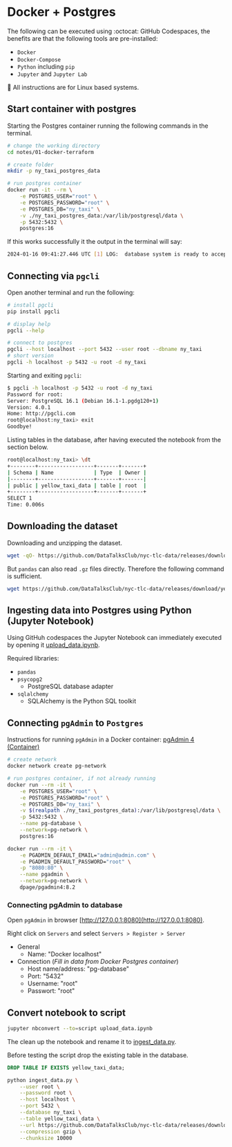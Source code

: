 # Docker + Postgres
The following can be executed using :octocat: GitHub Codespaces, the benefits are that the following tools are pre-installed:

- `Docker`
- `Docker-Compose`
- `Python` including `pip`
- `Jupyter` and `Jupyter Lab`

🐧 All instructions are for Linux based systems.

## Start container with postgres

Starting the Postgres container running the following commands in the terminal.

```bash
# change the working directory
cd notes/01-docker-terraform

# create folder 
mkdir -p ny_taxi_postgres_data

# run postgres container
docker run -it --rm \
    -e POSTGRES_USER="root" \
    -e POSTGRES_PASSWORD="root" \
    -e POSTGRES_DB="ny_taxi" \
    -v ./ny_taxi_postgres_data:/var/lib/postgresql/data \
    -p 5432:5432 \
    postgres:16
```

If this works successfully it the output in the terminal will say:

```bash
2024-01-16 09:41:27.446 UTC [1] LOG:  database system is ready to accept connections
```

## Connecting via `pgcli`

Open another terminal and run the following:

```bash
# install pgcli
pip install pgcli

# display help
pgcli --help

# connect to postgres
pgcli --host localhost --port 5432 --user root --dbname ny_taxi
# short version
pgcli -h localhost -p 5432 -u root -d ny_taxi
```

Starting and exiting `pgcli`:

```bash
$ pgcli -h localhost -p 5432 -u root -d ny_taxi
Password for root: 
Server: PostgreSQL 16.1 (Debian 16.1-1.pgdg120+1)
Version: 4.0.1
Home: http://pgcli.com
root@localhost:ny_taxi> exit
Goodbye!
```

Listing tables in the database, after having executed the notebook from the section below.

```bash
root@localhost:ny_taxi> \dt
+--------+------------------+-------+-------+
| Schema | Name             | Type  | Owner |
|--------+------------------+-------+-------|
| public | yellow_taxi_data | table | root  |
+--------+------------------+-------+-------+
SELECT 1
Time: 0.006s
```

## Downloading the dataset

Downloading and unzipping the dataset.

```bash
wget -qO- https://github.com/DataTalksClub/nyc-tlc-data/releases/download/yellow/yellow_tripdata_2021-01.csv.gz | gunzip > yellow_tripdata_2021-01.csv
```

But `pandas` can also read `.gz` files directly. Therefore the following command is sufficient.

```bash
wget https://github.com/DataTalksClub/nyc-tlc-data/releases/download/yellow/yellow_tripdata_2021-01.csv.gz
```

## Ingesting data into Postgres  using Python (Jupyter Notebook)

Using GitHuh codespaces the Jupyter Notebook can immediately executed by opening it [upload_data.ipynb](upload_data.ipynb).

Required libraries:

- `pandas`
- `psycopg2` 
    - PostgreSQL database adapter
- `sqlalchemy`
    - SQLAlchemy is the Python SQL toolkit


## Connecting `pgAdmin` to `Postgres`

Instructions for running `pgAdmin` in a Docker container: 
[pgAdmin 4 (Container)](https://www.pgadmin.org/download/pgadmin-4-container/)

```bash
# create network
docker network create pg-network

# run postgres container, if not already running
docker run --rm -it \
    -e POSTGRES_USER="root" \
    -e POSTGRES_PASSWORD="root" \
    -e POSTGRES_DB="ny_taxi" \
    -v $(realpath ./ny_taxi_postgres_data):/var/lib/postgresql/data \
    -p 5432:5432 \
    --name pg-database \
    --network=pg-network \
    postgres:16

docker run --rm -it \
    -e PGADMIN_DEFAULT_EMAIL="admin@admin.com" \
    -e PGADMIN_DEFAULT_PASSWORD="root" \
    -p "8080:80" \
    --name pgadmin \
    --network=pg-network \
    dpage/pgadmin4:8.2

```

<!-- In GitHub Codespaces the port `8080` has to get added manually `PORTS` tab to the forwarded Ports.  After that I was able to click on the link in the field `Forwarded Address` of the `PORTS` tab.

Getting error when logging in to `pgAdmin`:
```bash
CSRFError: 400 Bad Request: The referrer does not match the host.
```

https://github.com/pgadmin-org/pgadmin4/issues/5432


- setting `PGADMIN_CONFIG_ENHANCED_COOKIE_PROTECTION="False"` did not help
- setting `PGADMIN_CONFIG_WTF_CSRF_ENABLED="False"` did help, but it not recommended

```bash
docker run --rm -it \
    -e PGADMIN_DEFAULT_EMAIL="admin@admin.com" \
    -e PGADMIN_DEFAULT_PASSWORD="root" \
    -e PGADMIN_CONFIG_WTF_CSRF_ENABLED="False" \
    -p "8080:80" \
    --name pgadmin \
    --network=pg-network \
    dpage/pgadmin4:8.2 
``` -->

### Connecting pgAdmin to database

Open `pgAdmin` in browser [http://127.0.0.1:8080](http://127.0.0.1:8080).

Right click on `Servers` and select `Servers > Register > Server`
- General
    - Name: "Docker localhost"
- Connection (*Fill in data from Docker Postgres container*)
    - Host name/address: "pg-database"
    - Port: "5432"
    - Username: "root"
    - Passwort: "root"

## Convert notebook to script

```bash
jupyter nbconvert --to=script upload_data.ipynb 
```

The clean up the notebook and rename it to [ingest_data.py](ingest_data.py).

Before testing the script drop the existing table in the database.

```sql
DROP TABLE IF EXISTS yellow_taxi_data;
```


```bash
python ingest_data.py \
    --user root \
    --password root \
    --host localhost \
    --port 5432 \
    --database ny_taxi \
    --table yellow_taxi_data \
    --url https://github.com/DataTalksClub/nyc-tlc-data/releases/download/yellow/yellow_tripdata_2021-01.csv.gz \
    --compression gzip \
    --chunksize 10000
```





